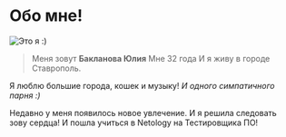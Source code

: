 # Обо мне!

![Это я :)](Initial)

>Меня зовут **Бакланова Юлия**
>Мне 32 года
>И я живу в городе Ставрополь.

Я люблю большие города, кошек и музыку! _И одного симпатичного парня :)_

Недавно у меня появилось новое увлечение. И я решила следовать зову сердца! И пошла учиться в Netology на Тестировщика ПО!